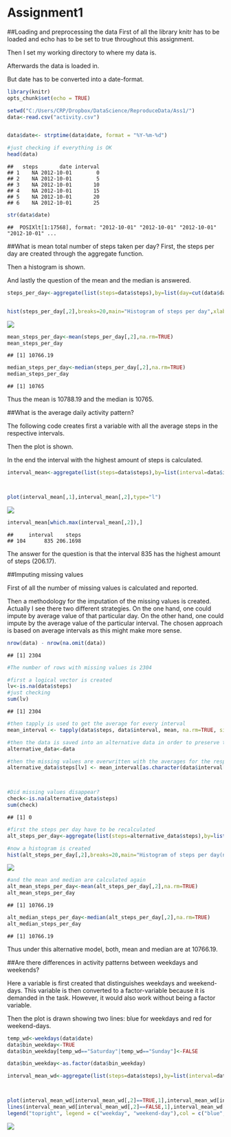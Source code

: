 # Assignment1
##Loading and preprocessing the data
First of all the library knitr has to be loaded and echo has to be set to true throughout this assignment.

Then I set my working directory to where my data is. 

Afterwards the data is loaded in.

But date has to be converted into a date-format.

```r
library(knitr)
opts_chunk$set(echo = TRUE)

setwd("C:/Users/CRP/Dropbox/DataScience/ReproduceData/Ass1/")
data<-read.csv("activity.csv")


data$date<- strptime(data$date, format = "%Y-%m-%d") 

#just checking if everything is OK
head(data)
```

```
##   steps       date interval
## 1    NA 2012-10-01        0
## 2    NA 2012-10-01        5
## 3    NA 2012-10-01       10
## 4    NA 2012-10-01       15
## 5    NA 2012-10-01       20
## 6    NA 2012-10-01       25
```

```r
str(data$date)
```

```
##  POSIXlt[1:17568], format: "2012-10-01" "2012-10-01" "2012-10-01" "2012-10-01" ...
```

##What is mean total number of steps taken per day?
First, the steps per day are created through the aggregate function.

Then a histogram is shown.

And lastly the question of the mean and the median is answered.


```r
steps_per_day<-aggregate(list(steps=data$steps),by=list(day=cut(data$date, "1 day")),sum)


hist(steps_per_day[,2],breaks=20,main="Histogram of steps per day",xlab="Steps per day")
```

![](PA1_template_files/figure-html/unnamed-chunk-2-1.png)<!-- -->

```r
mean_steps_per_day<-mean(steps_per_day[,2],na.rm=TRUE)
mean_steps_per_day
```

```
## [1] 10766.19
```

```r
median_steps_per_day<-median(steps_per_day[,2],na.rm=TRUE)
median_steps_per_day
```

```
## [1] 10765
```
Thus the mean is 10788.19 and the median is 10765.

##What is the average daily activity pattern?

The following code creates first a variable with all the average steps in the respective intervals.

Then the plot is shown.

In the end the interval with the highest amount of steps is calculated.


```r
interval_mean<-aggregate(list(steps=data$steps),by=list(interval=data$interval),mean,na.rm=TRUE)



plot(interval_mean[,1],interval_mean[,2],type="l")
```

![](PA1_template_files/figure-html/unnamed-chunk-3-1.png)<!-- -->

```r
interval_mean[which.max(interval_mean[,2]),]
```

```
##     interval    steps
## 104      835 206.1698
```
The answer for the question is that the interval 835 has the highest amount of steps (206.17).

##Imputing missing values

First of all the number of missing values is calculated and reported.

Then a methodology for the imputation of the missing values is created. Actually I see there two different strategies. On the one hand, one could impute by average value of that particular day. On the other hand, one could impute by the average value of the particular interval. The chosen approach is based on average intervals as this might make more sense.


```r
nrow(data) - nrow(na.omit(data))
```

```
## [1] 2304
```

```r
#The number of rows with missing values is 2304

#first a logical vector is created
lv<-is.na(data$steps)
#just checking
sum(lv)
```

```
## [1] 2304
```

```r
#then tapply is used to get the average for every interval
mean_interval <- tapply(data$steps, data$interval, mean, na.rm=TRUE, simplify=TRUE)

#then the data is saved into an alternative data in order to preserve the old data
alternative_data<-data

#then the missing values are overwritten with the averages for the respective intervals
alternative_data$steps[lv] <- mean_interval[as.character(data$interval[lv])]



#Did missing values disappear?
check<-is.na(alternative_data$steps)
sum(check)
```

```
## [1] 0
```

```r
#first the steps per day have to be recalculated
alt_steps_per_day<-aggregate(list(steps=alternative_data$steps),by=list(day=cut(alternative_data$date, "1 day")),sum)

#now a histogram is created
hist(alt_steps_per_day[,2],breaks=20,main="Histogram of steps per day(new figure)",xlab="Steps per day")
```

![](PA1_template_files/figure-html/unnamed-chunk-4-1.png)<!-- -->

```r
#and the mean and median are calculated again
alt_mean_steps_per_day<-mean(alt_steps_per_day[,2],na.rm=TRUE)
alt_mean_steps_per_day
```

```
## [1] 10766.19
```

```r
alt_median_steps_per_day<-median(alt_steps_per_day[,2],na.rm=TRUE)
alt_median_steps_per_day
```

```
## [1] 10766.19
```
Thus under this alternative model, both, mean and median are at 10766.19.

##Are there differences in activity patterns between weekdays and weekends?

Here a variable is first created that distinguishes weekdays and weekend-days. This variable is then converted to a factor-variable because it is demanded in the task. However, it would also work without being a factor variable.

Then the plot is drawn showing two lines: blue for weekdays and red for weekend-days.


```r
temp_wd<-weekdays(data$date)
data$bin_weekday<-TRUE
data$bin_weekday[temp_wd=="Saturday"|temp_wd=="Sunday"]<-FALSE

data$bin_weekday<-as.factor(data$bin_weekday)

interval_mean_wd<-aggregate(list(steps=data$steps),by=list(interval=data$interval,weekday=data$bin_weekday),mean,na.rm=TRUE)



plot(interval_mean_wd[interval_mean_wd[,2]==TRUE,1],interval_mean_wd[interval_mean_wd[,2]==TRUE,3],type="l",col="blue",main="Average steps per interval by weekdays or weekend-days",xlab="Interval",ylab="average steps")
lines(interval_mean_wd[interval_mean_wd[,2]==FALSE,1],interval_mean_wd[interval_mean_wd[,2]==FALSE,3],col="red")
legend("topright", legend = c("weekday", "weekend-day"),col = c("blue","red"),lty = 1,cex = 0.7)
```

![](PA1_template_files/figure-html/unnamed-chunk-5-1.png)<!-- -->

